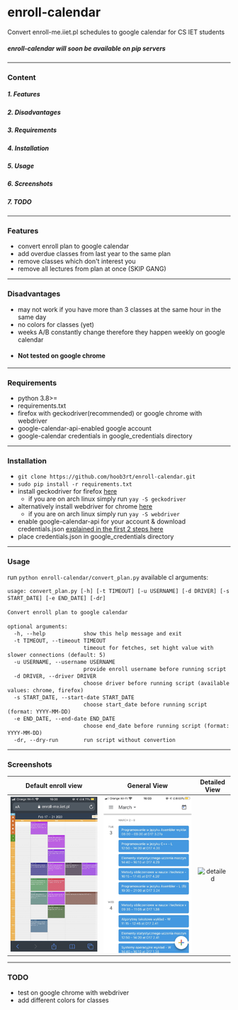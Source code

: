 # enroll-calendar
Convert enroll-me.iiet.pl schedules to google calendar for CS IET students
##### enroll-calendar will soon be available on pip servers
---
### Content
##### 1. Features
##### 2. Disadvantages
##### 3. Requirements
##### 4. Installation
##### 5. Usage
##### 6. Screenshots
##### 7. TODO
---
### Features
* convert enroll plan to google calendar
* add overdue classes from last year to the same plan
* remove classes which don't interest you
* remove all lectures from plan at once (SKIP GANG)
---
### Disadvantages
* may not work if you have more than 3 classes at the same hour in the same day
* no colors for classes (yet)
* weeks A/B constantly change therefore they happen weekly on google calendar
* #### Not tested on google chrome
---
### Requirements
* python 3.8>=
* requirements.txt
* firefox with geckodriver(recommended) or google chrome with webdriver
* google-calendar-api-enabled google account
* google-calendar credentials in google_credentials directory
---
### Installation
* ```git clone https://github.com/hoob3rt/enroll-calendar.git```
* ```sudo pip install -r requirements.txt ```
* install geckodriver for firefox [here](https://github.com/mozilla/geckodriver/releases)
    * if you are on arch linux simply run ```yay -S geckodriver```
* alternatively install webdriver for chrome [here](https://chromedriver.chromium.org/downloads)
    * if you are on arch linux simply run ```yay -S webdriver```
* enable google-calendar-api for your account & download credentials.json
  [explained in the first 2 steps here](https://dev.to/megazear7/google-calendar-api-integration-made-easy-2a68)
* place credentials.json in google_credentials directory
---
### Usage
run ```python enroll-calendar/convert_plan.py```
available cl arguments:
````
usage: convert_plan.py [-h] [-t TIMEOUT] [-u USERNAME] [-d DRIVER] [-s START_DATE] [-e END_DATE] [-dr]

Convert enroll plan to google calendar

optional arguments:
  -h, --help            show this help message and exit
  -t TIMEOUT, --timeout TIMEOUT
                        timeout for fetches, set hight value with slower connections (default: 5)
  -u USERNAME, --username USERNAME
                        provide enroll username before running script
  -d DRIVER, --driver DRIVER
                        choose driver before running script (available values: chrome, firefox)
  -s START_DATE, --start-date START_DATE
                        choose start_date before running script (format: YYYY-MM-DD)
  -e END_DATE, --end-date END_DATE
                        choose end_date before running script (format: YYYY-MM-DD)
  -dr, --dry-run        run script without convertion

````
---
### Screenshots
Default enroll view             |  General View         | Detailed View
:-------------------------:|:-------------------------:|:--------:
![default](./screens/enroll.jpg)  |  ![general](./screens/general_view.jpg) | ![detailed](./screens/dedetailed_view.jpg)
---
### TODO
* test on google chrome with webdriver
* add different colors for classes
